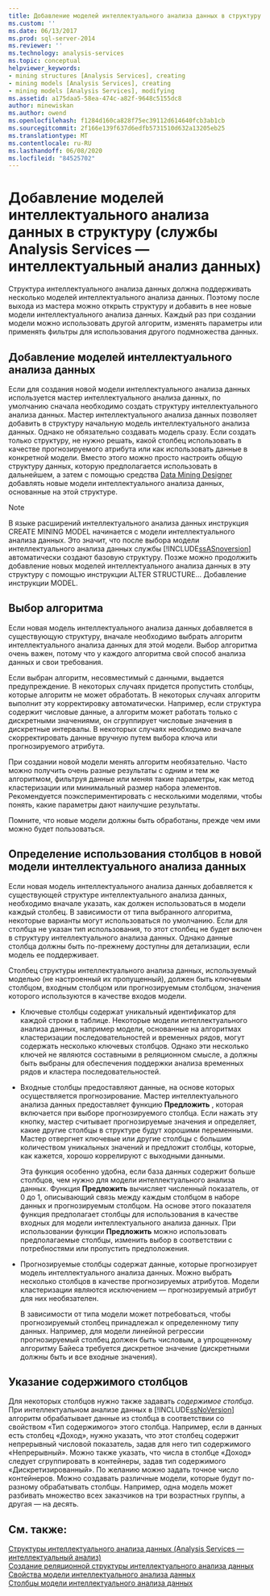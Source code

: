 ```yaml
---
title: Добавление моделей интеллектуального анализа данных в структуру (Analysis Services-Data Mining) | Документация Майкрософт
ms.custom: ''
ms.date: 06/13/2017
ms.prod: sql-server-2014
ms.reviewer: ''
ms.technology: analysis-services
ms.topic: conceptual
helpviewer_keywords:
- mining structures [Analysis Services], creating
- mining models [Analysis Services], creating
- mining models [Analysis Services], modifying
ms.assetid: a175daa5-58ea-474c-a82f-9648c5155dc8
author: minewiskan
ms.author: owend
ms.openlocfilehash: f1284d160ca828f75ec39112d614640fcb3ab1cb
ms.sourcegitcommit: 2f166e139f637d6edfb5731510d632a13205eb25
ms.translationtype: MT
ms.contentlocale: ru-RU
ms.lasthandoff: 06/08/2020
ms.locfileid: "84525702"
---
```

# <a name="add-mining-models-to-a-structure-analysis-services---data-mining"></a>Добавление моделей интеллектуального анализа данных в структуру (службы Analysis Services — интеллектуальный анализ данных)
  Структура интеллектуального анализа данных должна поддерживать несколько моделей интеллектуального анализа данных. Поэтому после выхода из мастера можно открыть структуру и добавить в нее новые модели интеллектуального анализа данных. Каждый раз при создании модели можно использовать другой алгоритм, изменять параметры или применять фильтры для использования другого подмножества данных.  
  
## <a name="adding-new-mining-models"></a>Добавление моделей интеллектуального анализа данных  
 Если для создания новой модели интеллектуального анализа данных используется мастер интеллектуального анализа данных, по умолчанию сначала необходимо создать структуру интеллектуального анализа данных. Мастер интеллектуального анализа данных позволяет добавить в структуру начальную модель интеллектуального анализа данных. Однако не обязательно создавать модель сразу. Если создать только структуру, не нужно решать, какой столбец использовать в качестве прогнозируемого атрибута или как использовать данные в конкретной модели. Вместо этого можно просто настроить общую структуру данных, которую предполагается использовать в дальнейшем, а затем с помощью средства [Data Mining Designer](data-mining-designer.md) добавлять новые модели интеллектуального анализа данных, основанные на этой структуре.  
  
> [!NOTE]  
>  В языке расширений интеллектуального анализа данных инструкция CREATE MINING MODEL начинается с модели интеллектуального анализа данных. Это значит, что после выбора модели интеллектуального анализа данных службы [!INCLUDE[ssASnoversion](../../includes/ssasnoversion-md.md)] автоматически создают базовую структуру. Позже можно продолжить добавление новых моделей интеллектуального анализа данных в эту структуру с помощью инструкции ALTER STRUCTURE... Добавление инструкции MODEL.  
  
## <a name="choosing-an-algorithm"></a>Выбор алгоритма  
 Если новая модель интеллектуального анализа данных добавляется в существующую структуру, вначале необходимо выбрать алгоритм интеллектуального анализа данных для этой модели. Выбор алгоритма очень важен, потому что у каждого алгоритма свой способ анализа данных и свои требования.  
  
 Если выбран алгоритм, несовместимый с данными, выдается предупреждение. В некоторых случаях придется пропустить столбцы, которые алгоритм не может обработать. В некоторых случаях алгоритм выполнит эту корректировку автоматически. Например, если структура содержит числовые данные, а алгоритм может работать только с дискретными значениями, он сгруппирует числовые значения в дискретные интервалы. В некоторых случаях необходимо вначале скорректировать данные вручную путем выбора ключа или прогнозируемого атрибута.  
  
 При создании новой модели менять алгоритм необязательно. Часто можно получить очень разные результаты с одним и тем же алгоритмом, фильтруя данные или меняя такие параметры, как метод кластеризации или минимальный размер набора элементов. Рекомендуется поэкспериментировать с несколькими моделями, чтобы понять, какие параметры дают наилучшие результаты.  
  
 Помните, что новые модели должны быть обработаны, прежде чем ими можно будет пользоваться.  
  
## <a name="specifying-the-usage-of-columns-in-a-new-mining-model"></a>Определение использования столбцов в новой модели интеллектуального анализа данных  
 Если новая модель интеллектуального анализа данных добавляется к существующей структуре интеллектуального анализа данных, необходимо вначале указать, как должен использоваться в модели каждый столбец. В зависимости от типа выбранного алгоритма, некоторые варианты могут использоваться по умолчанию. Если для столбца не указан тип использования, то этот столбец не будет включен в структуру интеллектуального анализа данных. Однако данные столбца должны быть по-прежнему доступны для детализации, если модель ее поддерживает.  
  
 Столбец структуры интеллектуального анализа данных, используемый моделью (не настроенный их пропущенный), должен быть ключевым столбцом, входным столбцом или прогнозируемым столбцом, значения которого используются в качестве входов модели.  
  
-   Ключевые столбцы содержат уникальный идентификатор для каждой строки в таблице. Некоторые модели интеллектуального анализа данных, например модели, основанные на алгоритмах кластеризации последовательностей и временных рядов, могут содержать несколько ключевых столбцов. Однако эти несколько ключей не являются составными в реляционном смысле, а должны быть выбраны для обеспечения поддержки анализа временных рядов и кластера последовательностей.  
  
-   Входные столбцы предоставляют данные, на основе которых осуществляется прогнозирование. Мастер интеллектуального анализа данных предоставляет функцию **Предложить** , которая включается при выборе прогнозируемого столбца. Если нажать эту кнопку, мастер считывает прогнозируемые значения и определяет, какие другие столбцы в структуре будут хорошими переменными. Мастер отвергнет ключевые или другие столбцы с большим количеством уникальных значений и предложит столбцы, которые, как кажется, хорошо коррелируют с выходными данными.  
  
     Эта функция особенно удобна, если база данных содержит больше столбцов, чем нужно для модели интеллектуального анализа данных. Функция **Предложить** вычисляет численный показатель, от 0 до 1, описывающий связь между каждым столбцом в наборе данных и прогнозируемым столбцом. На основе этого показателя функция предполагает столбцы для использования в качестве входных для модели интеллектуального анализа данных. При использовании функции **Предложить** можно использовать предполагаемые столбцы, изменить выбор в соответствии с потребностями или пропустить предположения.  
  
-   Прогнозируемые столбцы содержат данные, которые прогнозирует модель интеллектуального анализа данных. Можно выбрать несколько столбцов в качестве прогнозируемых атрибутов. Модели кластеризации являются исключением — прогнозируемый атрибут для них необязателен.  
  
     В зависимости от типа модели может потребоваться, чтобы прогнозируемый столбец принадлежал к определенному типу данных. Например, для модели линейной регрессии прогнозируемый столбец должен быть числовым, а упрощенному алгоритму Байеса требуется дискретное значение (дискретными должны быть и все входные значения).  
  
## <a name="specifying-column-content"></a>Указание содержимого столбцов  
 Для некоторых столбцов нужно также задавать *содержимое столбца*. При интеллектуальном анализе данных в [!INCLUDE[ssNoVersion](../../includes/ssnoversion-md.md)] алгоритм обрабатывает данные из столбца в соответствии со свойством «Тип содержимого» этого столбца. Например, если в данных есть столбец «Доход», нужно указать, что этот столбец содержит непрерывный числовой показатель, задав для него тип содержимого «Непрерывный». Можно также указать, что числа в столбце «Доход» следует сгруппировать в контейнеры, задав тип содержимого «Дискретизированный». По желанию можно задать точное число контейнеров. Можно создавать различные модели, которые будут по-разному обрабатывать столбцы. Например, одна модель может разбивать множество всех заказчиков на три возрастных группы, а другая — на десять.  
  
## <a name="see-also"></a>См. также:  
 [Структуры интеллектуального анализа данных &#40;Analysis Services — интеллектуальный анализ&#41;](mining-structures-analysis-services-data-mining.md)   
 [Создание реляционной структуры интеллектуального анализа данных](create-a-relational-mining-structure.md)   
 [Свойства модели интеллектуального анализа данных](mining-model-properties.md)   
 [Столбцы модели интеллектуального анализа данных](mining-model-columns.md)  
  
  
